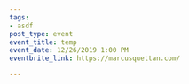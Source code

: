 ```yaml
---
tags:
- asdf
post_type: event
event_title: temp
event_date: 12/26/2019 1:00 PM
eventbrite_link: https://marcusquettan.com/

---
```

